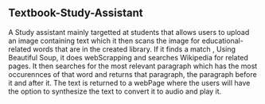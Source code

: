 ## Textbook-Study-Assistant
A Study assistant mainly targetted at students that allows users to upload an image containing text which it then scans the image for educational-related words that are in the created library. If it finds a match , Using Beautiful Soup, it does webScrapping and searches Wikipedia for related pages. It then searches for the most relevant paragraph which has the most occurennces of that word and returns that paragraph, the paragraph before it and after it. The text is returned to a webPage where the users will have the option to synthesize the text to convert it to audio and play it.

